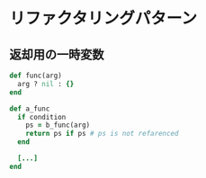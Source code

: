 # リファクタリングパターン
## 返却用の一時変数
```ruby
def func(arg)
  arg ? nil : {}
end

def a_func
  if condition
    ps = b_func(arg)
    return ps if ps # ps is not refarenced
  end

  [...]
end
```
